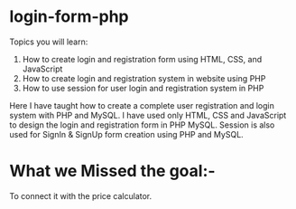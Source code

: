 # login-form-php

Topics you will learn:
1) How to create login and registration form using HTML, CSS, and JavaScript
3) How to create login and registration system in website using PHP
4) How to use session for user login and registration system in PHP

Here I have taught how to create a complete user registration and login system with PHP and MySQL. I have used only HTML, CSS and JavaScript to design the login and registration form in PHP MySQL. Session is also used for SignIn & SignUp form creation using PHP and MySQL.

# What we Missed the goal:-
To connect it with the price calculator.
